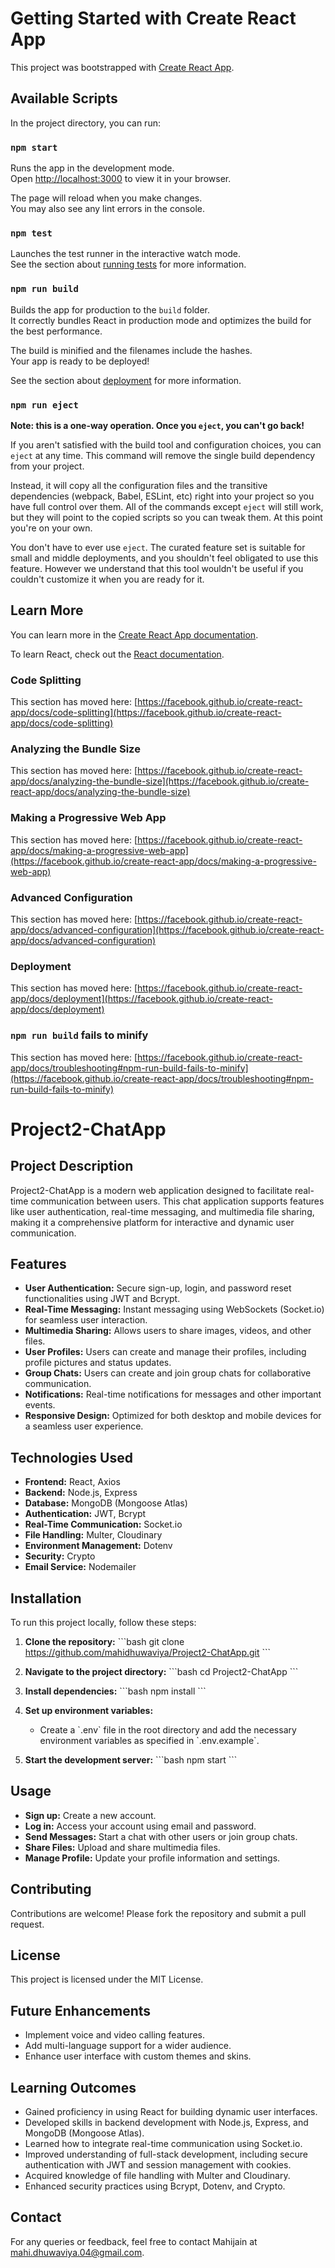 # Getting Started with Create React App

This project was bootstrapped with [Create React App](https://github.com/facebook/create-react-app).

## Available Scripts

In the project directory, you can run:

### `npm start`

Runs the app in the development mode.\
Open [http://localhost:3000](http://localhost:3000) to view it in your browser.

The page will reload when you make changes.\
You may also see any lint errors in the console.

### `npm test`

Launches the test runner in the interactive watch mode.\
See the section about [running tests](https://facebook.github.io/create-react-app/docs/running-tests) for more information.

### `npm run build`

Builds the app for production to the `build` folder.\
It correctly bundles React in production mode and optimizes the build for the best performance.

The build is minified and the filenames include the hashes.\
Your app is ready to be deployed!

See the section about [deployment](https://facebook.github.io/create-react-app/docs/deployment) for more information.

### `npm run eject`

**Note: this is a one-way operation. Once you `eject`, you can't go back!**

If you aren't satisfied with the build tool and configuration choices, you can `eject` at any time. This command will remove the single build dependency from your project.

Instead, it will copy all the configuration files and the transitive dependencies (webpack, Babel, ESLint, etc) right into your project so you have full control over them. All of the commands except `eject` will still work, but they will point to the copied scripts so you can tweak them. At this point you're on your own.

You don't have to ever use `eject`. The curated feature set is suitable for small and middle deployments, and you shouldn't feel obligated to use this feature. However we understand that this tool wouldn't be useful if you couldn't customize it when you are ready for it.

## Learn More

You can learn more in the [Create React App documentation](https://facebook.github.io/create-react-app/docs/getting-started).

To learn React, check out the [React documentation](https://reactjs.org/).

### Code Splitting

This section has moved here: [https://facebook.github.io/create-react-app/docs/code-splitting](https://facebook.github.io/create-react-app/docs/code-splitting)

### Analyzing the Bundle Size

This section has moved here: [https://facebook.github.io/create-react-app/docs/analyzing-the-bundle-size](https://facebook.github.io/create-react-app/docs/analyzing-the-bundle-size)

### Making a Progressive Web App

This section has moved here: [https://facebook.github.io/create-react-app/docs/making-a-progressive-web-app](https://facebook.github.io/create-react-app/docs/making-a-progressive-web-app)

### Advanced Configuration

This section has moved here: [https://facebook.github.io/create-react-app/docs/advanced-configuration](https://facebook.github.io/create-react-app/docs/advanced-configuration)

### Deployment

This section has moved here: [https://facebook.github.io/create-react-app/docs/deployment](https://facebook.github.io/create-react-app/docs/deployment)

### `npm run build` fails to minify

This section has moved here: [https://facebook.github.io/create-react-app/docs/troubleshooting#npm-run-build-fails-to-minify](https://facebook.github.io/create-react-app/docs/troubleshooting#npm-run-build-fails-to-minify)

# Project2-ChatApp

## Project Description

Project2-ChatApp is a modern web application designed to facilitate real-time communication between users. This chat application supports features like user authentication, real-time messaging, and multimedia file sharing, making it a comprehensive platform for interactive and dynamic user communication.

## Features

- **User Authentication:** Secure sign-up, login, and password reset functionalities using JWT and Bcrypt.
- **Real-Time Messaging:** Instant messaging using WebSockets (Socket.io) for seamless user interaction.
- **Multimedia Sharing:** Allows users to share images, videos, and other files.
- **User Profiles:** Users can create and manage their profiles, including profile pictures and status updates.
- **Group Chats:** Users can create and join group chats for collaborative communication.
- **Notifications:** Real-time notifications for messages and other important events.
- **Responsive Design:** Optimized for both desktop and mobile devices for a seamless user experience.

## Technologies Used

- **Frontend:** React, Axios
- **Backend:** Node.js, Express
- **Database:** MongoDB (Mongoose Atlas)
- **Authentication:** JWT, Bcrypt
- **Real-Time Communication:** Socket.io
- **File Handling:** Multer, Cloudinary
- **Environment Management:** Dotenv
- **Security:** Crypto
- **Email Service:** Nodemailer

## Installation

To run this project locally, follow these steps:

1. **Clone the repository:**
   \`\`\`bash
   git clone https://github.com/mahidhuwaviya/Project2-ChatApp.git
   \`\`\`

2. **Navigate to the project directory:**
   \`\`\`bash
   cd Project2-ChatApp
   \`\`\`

3. **Install dependencies:**
   \`\`\`bash
   npm install
   \`\`\`

4. **Set up environment variables:**

   - Create a \`.env\` file in the root directory and add the necessary environment variables as specified in \`.env.example\`.

5. **Start the development server:**
   \`\`\`bash
   npm start
   \`\`\`

## Usage

- **Sign up:** Create a new account.
- **Log in:** Access your account using email and password.
- **Send Messages:** Start a chat with other users or join group chats.
- **Share Files:** Upload and share multimedia files.
- **Manage Profile:** Update your profile information and settings.

## Contributing

Contributions are welcome! Please fork the repository and submit a pull request.

## License

This project is licensed under the MIT License.

## Future Enhancements

- Implement voice and video calling features.
- Add multi-language support for a wider audience.
- Enhance user interface with custom themes and skins.

## Learning Outcomes

- Gained proficiency in using React for building dynamic user interfaces.
- Developed skills in backend development with Node.js, Express, and MongoDB (Mongoose Atlas).
- Learned how to integrate real-time communication using Socket.io.
- Improved understanding of full-stack development, including secure authentication with JWT and session management with cookies.
- Acquired knowledge of file handling with Multer and Cloudinary.
- Enhanced security practices using Bcrypt, Dotenv, and Crypto.

## Contact

For any queries or feedback, feel free to contact Mahijain at mahi.dhuwaviya.04@gmail.com.
